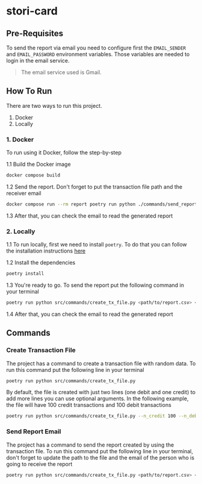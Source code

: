 # stori-card

## Pre-Requisites

To send the report via email you need to configure first the `EMAIL_SENDER` and `EMAIL_PASSWORD` environment variables. Those variables are needed to login in the email service.

> The email service used is Gmail.

## How To Run

There are two ways to run this project.
1. Docker
2. Locally

### 1. Docker

To run using it Docker, follow the step-by-step

1.1 Build the Docker image

```bash
docker compose build
```

1.2 Send the report. Don't forget to put the transaction file path and the receiver email

```bash
docker compose run --rm report poetry run python ./commands/send_report.py <path/to/transactions.csv> <test@example.com>
```

1.3 After that, you can check the email to read the generated report

### 2. Locally

1.1 To run locally, first we need to install `poetry`. To do that you can follow the installation instructions [here](https://python-poetry.org/docs/#installation)

1.2 Install the dependencies

```bash
poetry install
```

1.3 You're ready to go. To send the report put the following command in your terminal

```bash
poetry run python src/commands/create_tx_file.py <path/to/report.csv> <test@example.com>
```

1.4 After that, you can check the email to read the generated report

## Commands

### Create Transaction File

The project has a command to create a transaction file with random data. To run this command put the following line in your terminal

```bash
poetry run python src/commands/create_tx_file.py
```

By default, the file is created with just two lines (one debit and one credit) to add more lines you can use optional arguments. In the following example, the file will have 100 credit transactions and 100 debit transactions

```bash
poetry run python src/commands/create_tx_file.py --n_credit 100 --n_debit 100
```

### Send Report Email

The project has a command to send the report created by using the transaction file. To run this command put the following line in your terminal, don't forget to update the path to the file and the email of the person who is going to receive the report

```bash
poetry run python src/commands/create_tx_file.py <path/to/report.csv> <test@example.com>
```
